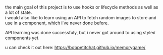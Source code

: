 the main goal of this project is to use hooks or lifecycle methods as well as a lot of state. <br>
i would also like to learn using an API to fetch random images to store and use in a component, which i've never done before. 

API learning was done successfuly, but i never got around to using styled components yet.

u can check it out here: https://bobpetitchat.github.io/memorygame/
